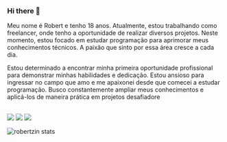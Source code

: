 ### Hi there 👋
 
Meu nome é Robert e tenho 18 anos. Atualmente, estou trabalhando como freelancer, onde tenho a oportunidade de realizar diversos projetos. Neste momento, estou focado em estudar programação para aprimorar meus conhecimentos técnicos. A paixão que sinto por essa área cresce a cada dia.

Estou determinado a encontrar minha primeira oportunidade profissional para demonstrar minhas habilidades e dedicação. Estou ansioso para ingressar no campo que amo e me apaixonei desde que comecei a estudar programação. Busco constantemente ampliar meus conhecimentos e aplicá-los de maneira prática em projetos desafiadore
 <br>
 <br>
 
   <img src= "https://img.shields.io/badge/HTML5-E34F26?style=for-the-badge&logo=html5&logoColor=white"/>
   <img src= "https://img.shields.io/badge/CSS3-1572B6?style=for-the-badge&logo=css3&logoColor=white"/>
   <img src= "https://img.shields.io/badge/JavaScript-F7DF1E?style=for-the-badge&logo=javascript&logoColor=black"/>
   
   
   ![robertzin stats](https://github-readme-stats.vercel.app/api?username=robertferrei&show_icons=true&theme=radical)
